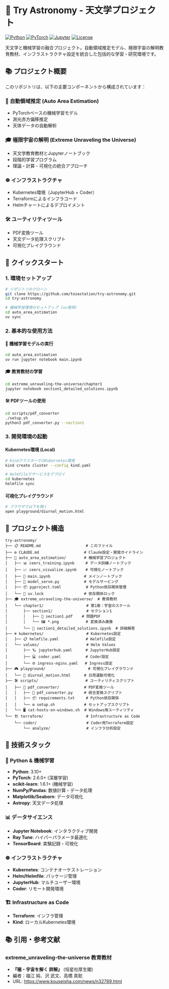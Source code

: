 # 🌌 Try Astronomy - 天文学プロジェクト

[![Python](https://img.shields.io/badge/python-3.10+-blue.svg)](https://www.python.org/downloads/)
[![PyTorch](https://img.shields.io/badge/PyTorch-2.6.0+-red.svg)](https://pytorch.org/)
[![Jupyter](https://img.shields.io/badge/Jupyter-Notebook-orange.svg)](https://jupyter.org/)
[![License](https://img.shields.io/badge/license-MIT-green.svg)](LICENSE)

天文学と機械学習の融合プロジェクト。自動領域推定モデル、極限宇宙の解明教育教材、インフラストラクチャ設定を統合した包括的な学習・研究環境です。

## 📚 プロジェクト概要

このリポジトリは、以下の主要コンポーネントから構成されています：

### 🔬 **自動領域推定 (Auto Area Estimation)**
- PyTorchベースの機械学習モデル
- 測光赤方偏移推定
- 天体データの自動解析

### 🎓 **極限宇宙の解明 (Extreme Unraveling the Universe)**
- 天文学教育教材とJupyterノートブック
- 段階的学習プログラム
- 理論・計算・可視化の統合アプローチ

### ☸️ **インフラストラクチャ**
- Kubernetes環境（JupyterHub + Coder）
- Terraformによるインフラコード
- Helmチャートによるデプロイメント

### 🛠️ **ユーティリティツール**
- PDF変換ツール
- 天文データ処理スクリプト
- 可視化プレイグラウンド

## 🚀 クイックスタート

### 1. 環境セットアップ

```bash
# リポジトリのクローン
git clone https://github.com/tozastation/try-astronomy.git
cd try-astronomy

# 機械学習環境のセットアップ (uv使用)
cd auto_area_estimation
uv sync
```

### 2. 基本的な使用方法

#### 🔬 機械学習モデルの実行

```bash
cd auto_area_estimation
uv run jupyter notebook main.ipynb
```

#### 🎓 教育教材の学習

```bash
cd extreme_unraveling-the-universe/chapter1
jupyter notebook section1_detailed_solutions.ipynb
```

#### 🛠️ PDFツールの使用

```bash
cd scripts/pdf_converter
./setup.sh
python3 pdf_converter.py --section1
```

### 3. 開発環境の起動

#### Kubernetes環境 (Local)

```bash
# KindクラスターでのKubernetes環境
kind create cluster --config kind.yaml

# Helmfileでサービスをデプロイ
cd kubernetes
helmfile sync
```

#### 可視化プレイグラウンド

```bash
# ブラウザで以下を開く
open playground/diurnal_motion.html
```

## 📁 プロジェクト構造

```
try-astronomy/
├── 📋 README.md                    # このファイル
├── ⚙️ CLAUDE.md                    # Claude設定・開発ガイドライン
├── 🤖 auto_area_estimation/        # 機械学習プロジェクト
│   ├── 📊 ceers_training.ipynb     # データ訓練ノートブック
│   ├── 📈 ceers_visualize.ipynb    # 可視化ノートブック
│   ├── 🎯 main.ipynb               # メインノートブック
│   ├── 🧮 model_serve.py           # モデルサービング
│   ├── 📦 pyproject.toml           # Python依存関係管理
│   └── 🔄 uv.lock                  # 依存関係ロック
├── 🎓 extreme_unraveling-the-universe/  # 教育教材
│   └── chapter1/                   # 第1章：宇宙のスケール
│       ├── section1/               # セクション1
│       │   ├── 📄 section1.pdf    # 問題PDF
│       │   └── 🖼️ *.png            # 変換済み画像
│       └── 📖 section1_detailed_solutions.ipynb  # 詳細解答
├── ☸️ kubernetes/                   # Kubernetes設定
│   ├── 📋 helmfile.yaml            # Helmfile設定
│   └── values/                     # Helm Values
│       ├── 🪐 jupyterhub.yaml      # JupyterHub設定
│       ├── 💻 coder.yaml           # Coder設定
│       └── 🌐 ingress-nginx.yaml   # Ingress設定
├── 🎮 playground/                   # 可視化プレイグラウンド
│   └── 🌅 diurnal_motion.html      # 日周運動可視化
├── 🛠️ scripts/                     # ユーティリティスクリプト
│   ├── 📄 pdf_converter/           # PDF変換ツール
│   │   ├── 🔧 pdf_converter.py     # 統合変換スクリプト
│   │   ├── 📦 requirements.txt     # Python依存関係
│   │   └── ⚙️ setup.sh             # セットアップスクリプト
│   └── 🖥️ cat-hosts-on-windows.sh  # Windows用ユーティリティ
└── 🏗️ terraform/                   # Infrastructure as Code
    └── coder/                      # Coder用Terraform設定
        └── analyze/                # インフラ分析設定
```

## 🔧 技術スタック

### 🐍 **Python & 機械学習**
- **Python**: 3.10+
- **PyTorch**: 2.6.0+ (深層学習)
- **scikit-learn**: 1.6.1+ (機械学習)
- **NumPy/Pandas**: 数値計算・データ処理
- **Matplotlib/Seaborn**: データ可視化
- **Astropy**: 天文データ処理

### 📊 **データサイエンス**
- **Jupyter Notebook**: インタラクティブ開発
- **Ray Tune**: ハイパーパラメータ最適化
- **TensorBoard**: 実験記録・可視化

### ☸️ **インフラストラクチャ**
- **Kubernetes**: コンテナオーケストレーション
- **Helm/Helmfile**: パッケージ管理
- **JupyterHub**: マルチユーザー環境
- **Coder**: リモート開発環境

### 🏗️ **Infrastructure as Code**
- **Terraform**: インフラ管理
- **Kind**: ローカルKubernetes環境

## 📚 引用・参考文献

### extreme_unraveling-the-universe 教育教材
- **『極・宇宙を解く 詳解』** (恒星社厚生閣)
- 編者：福江 純、沢 武文、高橋 真聡
- URL: https://www.kouseisha.com/news/n32789.html
